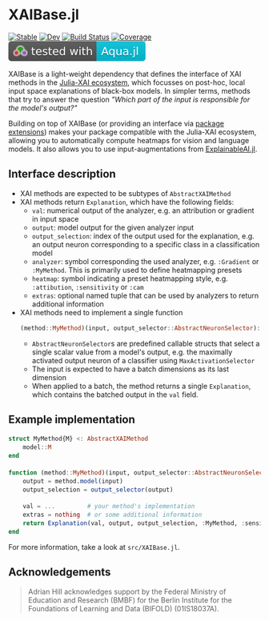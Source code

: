 # XAIBase.jl
[![Stable](https://img.shields.io/badge/docs-stable-blue.svg)](https://Julia-XAI.github.io/XAIBase.jl/stable/)
[![Dev](https://img.shields.io/badge/docs-dev-blue.svg)](https://Julia-XAI.github.io/XAIDocs/dev/)
[![Build Status](https://github.com/Julia-XAI/XAIBase.jl/actions/workflows/CI.yml/badge.svg?branch=main)](https://github.com/Julia-XAI/XAIBase.jl/actions/workflows/CI.yml?query=branch%3Amain)
[![Coverage](https://codecov.io/gh/Julia-XAI/XAIBase.jl/branch/main/graph/badge.svg)](https://codecov.io/gh/Julia-XAI/XAIBase.jl)
[![Aqua](https://raw.githubusercontent.com/JuliaTesting/Aqua.jl/master/badge.svg)](https://github.com/JuliaTesting/Aqua.jl)

XAIBase is a light-weight dependency that defines the interface of XAI methods in the [Julia-XAI ecosystem](https://github.com/Julia-XAI),
which focusses on post-hoc, local input space explanations of black-box models.
In simpler terms, methods that try to answer the question 
*"Which part of the input is responsible for the model's output?"*

Building on top of XAIBase (or providing an interface via [package extensions][docs-extensions])
makes your package compatible with the Julia-XAI ecosystem,
allowing you to automatically compute heatmaps for vision and language models. 
It also allows you to use input-augmentations from [ExplainableAI.jl][url-explainableai].

## Interface description
* XAI methods are expected to be subtypes of `AbstractXAIMethod` 
* XAI methods return `Explanation`, which have the following fields:
  * `val`: numerical output of the analyzer, e.g. an attribution or gradient in input space
  * `output`: model output for the given analyzer input
  * `output_selection`: index of the output used for the explanation, 
    e.g. an output neuron corresponding to a specific class in a classification model
  * `analyzer`: symbol corresponding the used analyzer, e.g. `:Gradient` or `:MyMethod`.
    This is primarily used to define heatmapping presets
  * `heatmap`: symbol indicating a preset heatmapping style,
    e.g. `:attibution`, `:sensitivity` or `:cam`
  * `extras`: optional named tuple that can be used by analyzers
    to return additional information
* XAI methods need to implement a single function 
  ```julia
  (method::MyMethod)(input, output_selector::AbstractNeuronSelector)::Explanation
  ```
  * `AbstractNeuronSelector`s are predefined callable structs 
    that select a single scalar value from a model's output, 
    e.g. the maximally activated output neuron of a classifier using `MaxActivationSelector`
  * The input is expected to have a batch dimensions as its last dimension
  * When applied to a batch, the method returns a single `Explanation`, 
    which contains the batched output in the `val` field.

## Example implementation
```julia
struct MyMethod{M} <: AbstractXAIMethod 
    model::M    
end

function (method::MyMethod)(input, output_selector::AbstractNeuronSelector)
    output = method.model(input)
    output_selection = output_selector(output)

    val = ...         # your method's implementation
    extras = nothing  # or some additional information
    return Explanation(val, output, output_selection, :MyMethod, :sensitivity, extras)
end
```

For more information, take a look at `src/XAIBase.jl`.

## Acknowledgements
> Adrian Hill acknowledges support by the Federal Ministry of Education and Research (BMBF) 
> for the Berlin Institute for the Foundations of Learning and Data (BIFOLD) (01IS18037A).

<!-- URLs -->
[url-org]:https://github.com/Julia-XAI
[url-explainableai]: https://github.com/Julia-XAI/ExplainableAI.jl
[docs-extensions]: https://pkgdocs.julialang.org/v1/creating-packages/#Conditional-loading-of-code-in-packages-(Extensions)